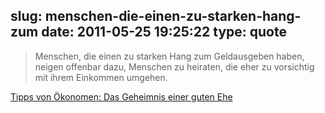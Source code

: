 slug: menschen-die-einen-zu-starken-hang-zum
date: 2011-05-25 19:25:22
type: quote
---

> Menschen, die einen zu starken Hang zum Geldausgeben haben, neigen offenbar dazu, Menschen zu heiraten, die eher zu vorsichtig mit ihrem Einkommen umgehen.

[Tipps von Ökonomen: Das Geheimnis einer guten Ehe](http://www.faz.net/artikel/C31364/tipps-von-oekonomen-das-geheimnis-einer-guten-ehe-30344259.html)
